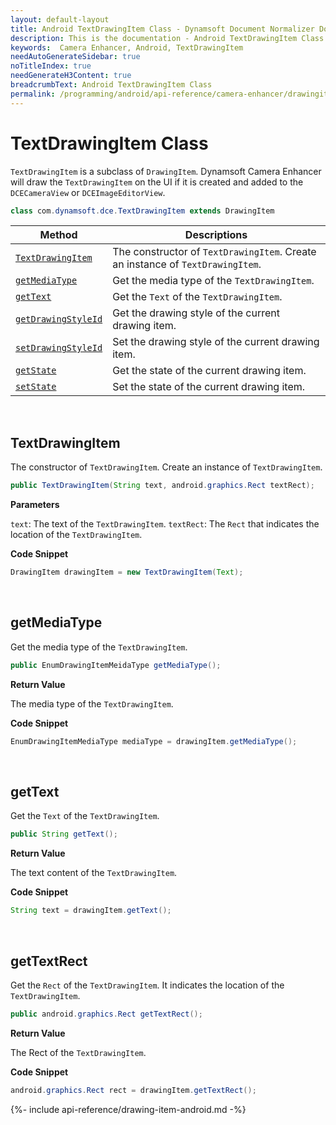```yaml
---
layout: default-layout
title: Android TextDrawingItem Class - Dynamsoft Document Normalizer Documents
description: This is the documentation - Android TextDrawingItem Class page of Dynamsoft Camera Enhancer.
keywords:  Camera Enhancer, Android, TextDrawingItem
needAutoGenerateSidebar: true
noTitleIndex: true
needGenerateH3Content: true
breadcrumbText: Android TextDrawingItem Class
permalink: /programming/android/api-reference/camera-enhancer/drawingitem-text.html
---
```


# TextDrawingItem Class

`TextDrawingItem` is a subclass of `DrawingItem`. Dynamsoft Camera Enhancer will draw the `TextDrawingItem` on the UI if it is created and added to the `DCECameraView` or `DCEImageEditorView`.

```java
class com.dynamsoft.dce.TextDrawingItem extends DrawingItem
```

| Method | Descriptions |
| ------ | ------------ |
| [`TextDrawingItem`](#textdrawingitem) | The constructor of `TextDrawingItem`. Create an instance of `TextDrawingItem`. |
| [`getMediaType`](#getmediatype) | Get the media type of the `TextDrawingItem`. |
| [`getText`](#gettext) | Get the `Text` of the `TextDrawingItem`. |
| [`getDrawingStyleId`](#getdrawingstyleid) | Get the drawing style of the current drawing item. |
| [`setDrawingStyleId`](#setdrawingstyleid) | Set the drawing style of the current drawing item. |
| [`getState`](#getstate) | Get the state of the current drawing item. |
| [`setState`](#setstate) | Set the state of the current drawing item. |

&nbsp;

## TextDrawingItem

The constructor of `TextDrawingItem`. Create an instance of `TextDrawingItem`.

```java
public TextDrawingItem(String text, android.graphics.Rect textRect);
```

**Parameters**

`text`: The text of the `TextDrawingItem`.
`textRect`: The `Rect` that indicates the location of the `TextDrawingItem`.

**Code Snippet**

```java
DrawingItem drawingItem = new TextDrawingItem(Text);
```

&nbsp;

## getMediaType

Get the media type of the `TextDrawingItem`.

```java
public EnumDrawingItemMeidaType getMediaType();
```

**Return Value**

The media type of the `TextDrawingItem`.

**Code Snippet**

```java
EnumDrawingItemMediaType mediaType = drawingItem.getMediaType();
```

&nbsp;

## getText

Get the `Text` of the `TextDrawingItem`.

```java
public String getText();
```

**Return Value**

The text content of the `TextDrawingItem`.

**Code Snippet**

```java
String text = drawingItem.getText();
```

&nbsp;

## getTextRect

Get the `Rect` of the `TextDrawingItem`. It indicates the location of the `TextDrawingItem`.

```java
public android.graphics.Rect getTextRect();
```

**Return Value**

The Rect of the `TextDrawingItem`.

**Code Snippet**

```java
android.graphics.Rect rect = drawingItem.getTextRect();
```

{%- include api-reference/drawing-item-android.md -%}
